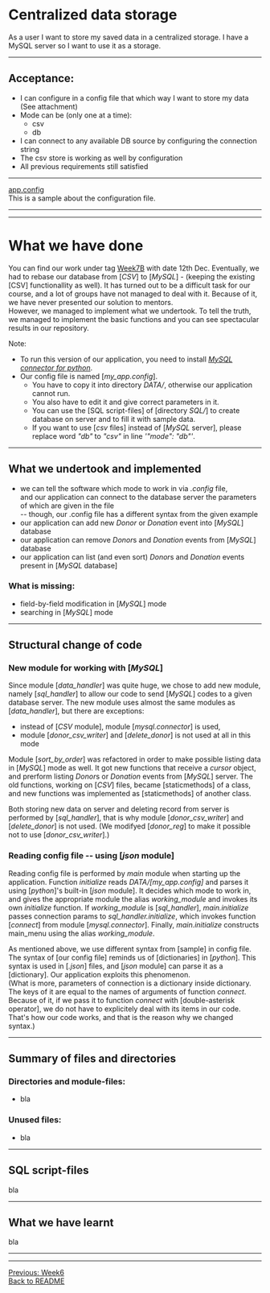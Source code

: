 # Centralized data storage

As a user I want to store my saved data in a centralized storage. I have a MySQL server so I want to use it as a storage.

-------------

## Acceptance:

* I can configure in a config file that which way I want to store my data (See attachment)
* Mode can be (only one at a time):
  * csv
  * db
* I can connect to any available DB source by configuring the connection string
* The csv store is working as well by configuration
* All previous requirements still satisfied

------------

[app.config](app.config)  
This is a sample about the configuration file.

-------------------------------------------------------
-------------------------------------------------------

# What we have done

You can find our work under tag [Week7B](https://github.com/KoicsD/CharliesAngels/tree/Week7B) with date 12th Dec.
Eventually, we had to rebase our database from [*CSV*] to [*MySQL*] - (keeping the existing [CSV] functionallity as well).
It has turned out to be a difficult task for our course, and a lot of groups have not managed to deal with it.
Because of it, we have never presented our solution to mentors.  
However, we managed to implement what we undertook.
To tell the truth, we managed to implement the basic functions and you can see spectacular results in our repository.

Note:  
* To run this version of our application, you need to install [*MySQL connector for python*](https://dev.mysql.com/downloads/connector/python/).
* Our config file is named [*my_app.config*].
  * You have to copy it into directory *DATA/*, otherwise our application cannot run.
  * You also have to edit it and give correct parameters in it.
  * You can use the [SQL script-files] of [directory *SQL/*] to create database on server and to fill it with sample data.
  * If you want to use [*csv* files] instead of [*MySQL* server], please replace word *"db"* to *"csv"* in line *'"mode": "db"'*.

-------------------------

## What we undertook and implemented
* we can tell the software which mode to work in via *.config* file,  
  and our application can connect to the database server the parameters of which are given in the file  
  -- though, our .config file has a different syntax from the given example
* our application can add new *Donor* or *Donation* event into [*MySQL*] database
* our application can remove *Donor*s and *Donation* events from [*MySQL*] database
* our application can list (and even sort) *Donor*s and *Donation* events present in [*MySQL* database]

### What is missing:
* field-by-field modification in [*MySQL*] mode
* searching in [*MySQL*] mode

-------------------------

## Structural change of code

### New module for working with [*MySQL*]

Since module [*data_handler*] was quite huge, we chose to add new module, namely [*sql_handler*] to allow our code to send [*MySQL*] codes to a given database server.
The new module uses almost the same modules as [*data_handler*], but there are exceptions:
* instead of [*CSV* module], module [*mysql.connector*] is used,
* module [*donor_csv_writer*] and [*delete_donor*] is not used at all in this mode

Module [*sort_by_order*] was refactored in order to make possible listing data in [*MySQL*] mode as well.
It got new functions that receive a *cursor* object, and prerform listing *Donor*s or *Donation* events from [*MySQL*] server.
The old functions, working on [*CSV*] files, became [staticmethods] of a class, and new functions was implemented as [staticmethods] of another class.

Both storing new data on server and deleting record from server is performed by [*sql_handler*], that is why module [*donor_csv_writer*] and [*delete_donor*] is not used.
(We modifyed [*donor_reg*] to make it possible not to use [*donor_csv_writer*].)

### Reading config file -- using [*json* module]

Reading config file is performed by *main* module when starting up the application.
Function *initialize* reads *DATA/[my_app.config]* and parses it using [*python*]'s built-in [*json* module].
It decides which mode to work in, and gives the appropriate module the alias *working_module* and invokes its own *initialize* function.
If *working_module* is [*sql_handler*], *main.initialize* passes connection params to *sql_handler.initialize*, which invokes function [*connect*] from module [*mysql.connector*].
Finally, *main.initialize* constructs main_menu using the alias *working_module*.

As mentioned above, we use different syntax from [sample] in config file.
The syntax of [our config file] reminds us of [dictionaries] in [*python*].
This syntax is used in [*.json*] files, and [*json* module] can parse it as a [dictionary].
Our application exploits this phenomenon.  
(What is more, parameters of connection is a dictionary inside dictionary.
The keys of it are equal to the names of arguments of function *connect*.
Because of it, if we pass it to function *connect* with [double-asterisk operator], we do not have to explicitely deal with its items in our code.
That's how our code works, and that is the reason why we changed syntax.)

-------------------------

## Summary of files and directories

### Directories and module-files:
* bla

### Unused files:
* bla

-------------------------

## SQL script-files

bla

-------------------------

## What we have learnt

bla

-------------------------------------------------------
-------------------------------------------------------

[Previous: Week6](OrdersWeek6.md)  
[Back to README](../README.md)
